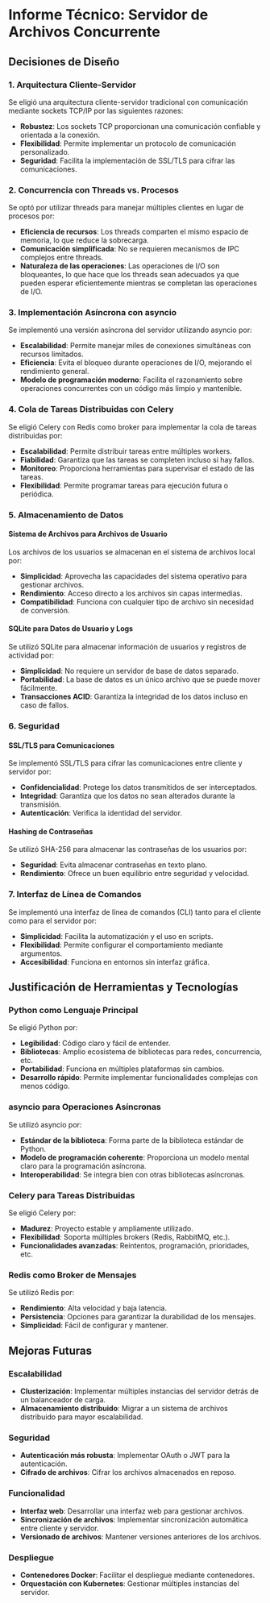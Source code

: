 # Informe Técnico: Servidor de Archivos Concurrente

## Decisiones de Diseño

### 1. Arquitectura Cliente-Servidor

Se eligió una arquitectura cliente-servidor tradicional con comunicación mediante sockets TCP/IP por las siguientes razones:

- **Robustez**: Los sockets TCP proporcionan una comunicación confiable y orientada a la conexión.
- **Flexibilidad**: Permite implementar un protocolo de comunicación personalizado.
- **Seguridad**: Facilita la implementación de SSL/TLS para cifrar las comunicaciones.

### 2. Concurrencia con Threads vs. Procesos

Se optó por utilizar threads para manejar múltiples clientes en lugar de procesos por:

- **Eficiencia de recursos**: Los threads comparten el mismo espacio de memoria, lo que reduce la sobrecarga.
- **Comunicación simplificada**: No se requieren mecanismos de IPC complejos entre threads.
- **Naturaleza de las operaciones**: Las operaciones de I/O son bloqueantes, lo que hace que los threads sean adecuados ya que pueden esperar eficientemente mientras se completan las operaciones de I/O.

### 3. Implementación Asíncrona con asyncio

Se implementó una versión asíncrona del servidor utilizando asyncio por:

- **Escalabilidad**: Permite manejar miles de conexiones simultáneas con recursos limitados.
- **Eficiencia**: Evita el bloqueo durante operaciones de I/O, mejorando el rendimiento general.
- **Modelo de programación moderno**: Facilita el razonamiento sobre operaciones concurrentes con un código más limpio y mantenible.

### 4. Cola de Tareas Distribuidas con Celery

Se eligió Celery con Redis como broker para implementar la cola de tareas distribuidas por:

- **Escalabilidad**: Permite distribuir tareas entre múltiples workers.
- **Fiabilidad**: Garantiza que las tareas se completen incluso si hay fallos.
- **Monitoreo**: Proporciona herramientas para supervisar el estado de las tareas.
- **Flexibilidad**: Permite programar tareas para ejecución futura o periódica.

### 5. Almacenamiento de Datos

#### Sistema de Archivos para Archivos de Usuario

Los archivos de los usuarios se almacenan en el sistema de archivos local por:

- **Simplicidad**: Aprovecha las capacidades del sistema operativo para gestionar archivos.
- **Rendimiento**: Acceso directo a los archivos sin capas intermedias.
- **Compatibilidad**: Funciona con cualquier tipo de archivo sin necesidad de conversión.

#### SQLite para Datos de Usuario y Logs

Se utilizó SQLite para almacenar información de usuarios y registros de actividad por:

- **Simplicidad**: No requiere un servidor de base de datos separado.
- **Portabilidad**: La base de datos es un único archivo que se puede mover fácilmente.
- **Transacciones ACID**: Garantiza la integridad de los datos incluso en caso de fallos.

### 6. Seguridad

#### SSL/TLS para Comunicaciones

Se implementó SSL/TLS para cifrar las comunicaciones entre cliente y servidor por:

- **Confidencialidad**: Protege los datos transmitidos de ser interceptados.
- **Integridad**: Garantiza que los datos no sean alterados durante la transmisión.
- **Autenticación**: Verifica la identidad del servidor.

#### Hashing de Contraseñas

Se utilizó SHA-256 para almacenar las contraseñas de los usuarios por:

- **Seguridad**: Evita almacenar contraseñas en texto plano.
- **Rendimiento**: Ofrece un buen equilibrio entre seguridad y velocidad.

### 7. Interfaz de Línea de Comandos

Se implementó una interfaz de línea de comandos (CLI) tanto para el cliente como para el servidor por:

- **Simplicidad**: Facilita la automatización y el uso en scripts.
- **Flexibilidad**: Permite configurar el comportamiento mediante argumentos.
- **Accesibilidad**: Funciona en entornos sin interfaz gráfica.

## Justificación de Herramientas y Tecnologías

### Python como Lenguaje Principal

Se eligió Python por:

- **Legibilidad**: Código claro y fácil de entender.
- **Bibliotecas**: Amplio ecosistema de bibliotecas para redes, concurrencia, etc.
- **Portabilidad**: Funciona en múltiples plataformas sin cambios.
- **Desarrollo rápido**: Permite implementar funcionalidades complejas con menos código.

### asyncio para Operaciones Asíncronas

Se utilizó asyncio por:

- **Estándar de la biblioteca**: Forma parte de la biblioteca estándar de Python.
- **Modelo de programación coherente**: Proporciona un modelo mental claro para la programación asíncrona.
- **Interoperabilidad**: Se integra bien con otras bibliotecas asíncronas.

### Celery para Tareas Distribuidas

Se eligió Celery por:

- **Madurez**: Proyecto estable y ampliamente utilizado.
- **Flexibilidad**: Soporta múltiples brokers (Redis, RabbitMQ, etc.).
- **Funcionalidades avanzadas**: Reintentos, programación, prioridades, etc.

### Redis como Broker de Mensajes

Se utilizó Redis por:

- **Rendimiento**: Alta velocidad y baja latencia.
- **Persistencia**: Opciones para garantizar la durabilidad de los mensajes.
- **Simplicidad**: Fácil de configurar y mantener.

## Mejoras Futuras

### Escalabilidad

- **Clusterización**: Implementar múltiples instancias del servidor detrás de un balanceador de carga.
- **Almacenamiento distribuido**: Migrar a un sistema de archivos distribuido para mayor escalabilidad.

### Seguridad

- **Autenticación más robusta**: Implementar OAuth o JWT para la autenticación.
- **Cifrado de archivos**: Cifrar los archivos almacenados en reposo.

### Funcionalidad

- **Interfaz web**: Desarrollar una interfaz web para gestionar archivos.
- **Sincronización de archivos**: Implementar sincronización automática entre cliente y servidor.
- **Versionado de archivos**: Mantener versiones anteriores de los archivos.

### Despliegue

- **Contenedores Docker**: Facilitar el despliegue mediante contenedores.
- **Orquestación con Kubernetes**: Gestionar múltiples instancias del servidor.